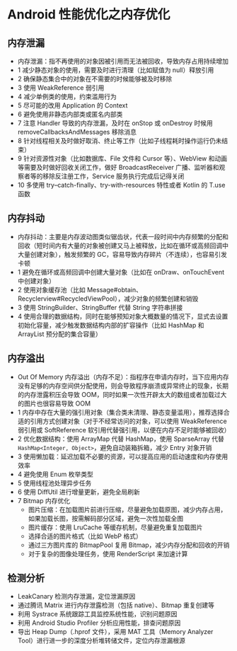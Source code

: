 # Android 性能优化之内存优化

## 内存泄漏
- 内存泄漏：指不再使用的对象因被引用而无法被回收，导致内存占用持续增加
- 1 减少静态对象的使用，需要及时进行清理（比如赋值为 null）释放引用
- 2 确保静态集合中的对象在不需要的时候能够被及时移除
- 3 使用 WeakReference 弱引用
- 4 减少单例类的使用，约束滥用行为
- 5 尽可能的改用 Application 的 Context
- 6 避免使用非静态内部类或匿名内部类
- 7 注意 Handler 导致的内存泄漏，及时在 onStop 或 onDestroy 时候用 removeCallbacksAndMessages 移除消息
- 8 针对线程相关及时做好取消、终止等工作（比如子线程耗时操作运行仍未结束）
- 9 针对资源性对象（比如数据库、File 文件和 Cursor 等）、WebView 和动画等需要及时做好回收关闭工作，做好 BroadcastReceiver 广播、监听器和观察者等的移除反注册工作，Service 服务执行完成后记得关闭
- 10 多使用 try–catch-finally、try-with-resources 特性或者 Kotlin 的 T.use 函数

## 内存抖动
- 内存抖动：主要是内存波动图类似锯齿状，代表一段时间中内存频繁的分配和回收（短时间内有大量的对象被创建又马上被释放，比如在循环或高频回调中大量创建对象），触发频繁的 GC，容易导致内存碎片（不连续），也容易引发卡顿
- 1 避免在循环或高频回调中创建大量对象（比如在 onDraw、onTouchEvent 中创建对象）
- 2 使用对象缓存池（比如 Message#obtain、Recyclerview#RecycledViewPool），减少对象的频繁创建和销毁
- 3 使用 StringBuilder、StringBuffer 代替 String 字符串拼接 
- 4 使用合理的数据结构，同时在能够预知对象大概数量的情况下，显式去设置初始化容量，减少触发数据结构内部的扩容操作（比如 HashMap 和 ArrayList 预分配的集合容量）

## 内存溢出
- Out Of Memory 内存溢出（内存不足）：指程序在申请内存时，当下应用内存没有足够的内存空间供分配使用，则会导致程序崩溃或异常终止的现象，长期的内存泄露积压会导致 OOM，同时如果一次性开辟太大的数组或者加载过大的图片也很容易导致 OOM
- 1 内存中存在大量的强引用对象（集合类未清理、静态变量滥用），推荐选择合适的引用方式创建对象（对于不经常访问的对象，可以使用 WeakReference 弱引用或 SoftReference 软引用代替强引用，以便在内存不足时能够被回收）
- 2 优化数据结构：使用 ArrayMap 代替 HashMap，使用 SparseArray 代替 `HashMap<Integer, Object>`，避免自动装箱拆箱，减少 Entry 对象开销
- 3 使用懒加载：延迟加载不必要的资源，可以提高应用的启动速度和内存使用效率
- 4 避免使用 Enum 枚举类型
- 5 使用线程池处理异步任务
- 6 使用 DiffUtil 进行增量更新，避免全局刷新
- 7 Bitmap 内存优化
  - 图片压缩：在加载图片前进行压缩，尽量避免加载原图，减少内存占用，如果加载长图，按需解码部分区域，避免一次性加载全图
  - 图片缓存：使用 LruCache 等缓存机制，尽量避免重复加载图片
  - 选择合适的图片格式（比如 WebP 格式）
  - 通过三方图片库的 BitmapPool 复用 Bitmap，减少内存分配和回收的开销
  - 对于复杂的图像处理任务，使用 RenderScript 来加速计算

## 检测分析
- LeakCanary 检测内存泄漏，定位泄漏原因
- 通过腾讯 Matrix​ 进行内存泄露检测（包括 native）、Bitmap 重复创建等
- 利用 Systrace​ 系统跟踪工具监控系统性能，识别问题原因
- 利用 Android Studio Profiler 分析应用性能，排查问题原因
- 导出 Heap Dump（.hprof 文件），采用 MAT 工具（Memory Analyzer Tool）进行进一步的深度分析堆转储文件，定位内存泄漏根源















